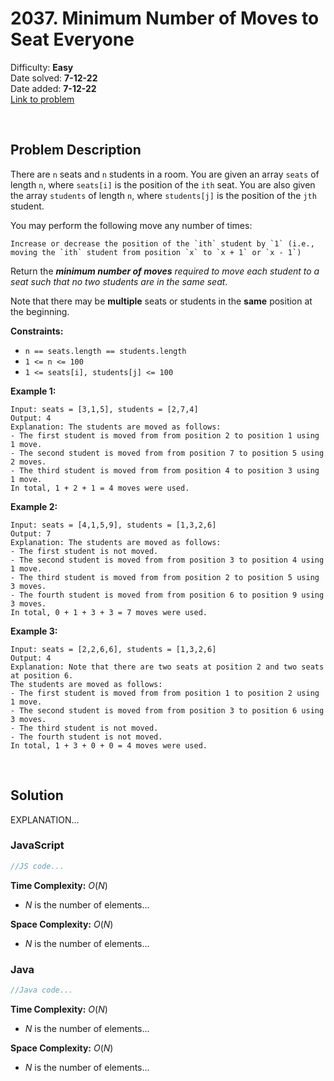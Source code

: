 # 2037. Minimum Number of Moves to Seat Everyone

Difficulty: **Easy**  
Date solved: **7-12-22**  
Date added: **7-12-22**  
[Link to problem](https://leetcode.com/problems/minimum-number-of-moves-to-seat-everyone/)

<br>

## Problem Description

There are `n` seats and `n` students in a room. You are given an array `seats` of length `n`, where `seats[i]` is the position of the `ith` seat. You are also given the array `students` of length `n`, where `students[j]` is the position of the `jth` student.

You may perform the following move any number of times:

    Increase or decrease the position of the `ith` student by `1` (i.e., moving the `ith` student from position `x` to `x + 1` or `x - 1`)

Return the ***minimum number of moves** required to move each student to a seat such that no two students are in the same seat*.

Note that there may be **multiple** seats or students in the **same** position at the beginning.

**Constraints:**

- `n == seats.length == students.length`
- `1 <= n <= 100`
- `1 <= seats[i], students[j] <= 100`

**Example 1:**

```
Input: seats = [3,1,5], students = [2,7,4]
Output: 4
Explanation: The students are moved as follows:
- The first student is moved from from position 2 to position 1 using 1 move.
- The second student is moved from from position 7 to position 5 using 2 moves.
- The third student is moved from from position 4 to position 3 using 1 move.
In total, 1 + 2 + 1 = 4 moves were used.
```

**Example 2:**

```
Input: seats = [4,1,5,9], students = [1,3,2,6]
Output: 7
Explanation: The students are moved as follows:
- The first student is not moved.
- The second student is moved from from position 3 to position 4 using 1 move.
- The third student is moved from from position 2 to position 5 using 3 moves.
- The fourth student is moved from from position 6 to position 9 using 3 moves.
In total, 0 + 1 + 3 + 3 = 7 moves were used.
```

**Example 3:**

```
Input: seats = [2,2,6,6], students = [1,3,2,6]
Output: 4
Explanation: Note that there are two seats at position 2 and two seats at position 6.
The students are moved as follows:
- The first student is moved from from position 1 to position 2 using 1 move.
- The second student is moved from from position 3 to position 6 using 3 moves.
- The third student is not moved.
- The fourth student is not moved.
In total, 1 + 3 + 0 + 0 = 4 moves were used.
```

<br>

## Solution

EXPLANATION...

### **JavaScript**

```js
//JS code...
```

**Time Complexity:** $O(N)$
- $N$ is the number of elements...

**Space Complexity:** $O(N)$
- $N$ is the number of elements...

### **Java**

```java
//Java code...
```

**Time Complexity:** $O(N)$
- $N$ is the number of elements...

**Space Complexity:** $O(N)$
- $N$ is the number of elements...